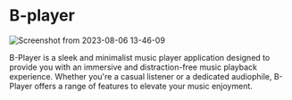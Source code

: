 # B-player


![Screenshot from 2023-08-06 13-46-09](https://github.com/BlagojeBlagojevic/MusicPlayer/assets/100707842/b6dd2c01-e5b0-493a-9573-3d99f00bb118)






B-Player is a sleek and minimalist music player application designed to provide you with an immersive and distraction-free music playback experience. Whether you're a casual listener or a dedicated audiophile, B-Player offers a range of features to elevate your music enjoyment.



